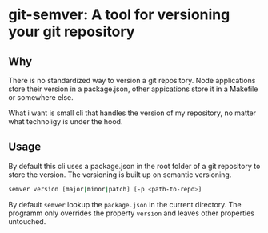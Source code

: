 # git-semver: A tool for versioning your git repository

## Why

There is no standardized way to version a git repository. Node applications store their version in a package.json, other appications store it in a Makefile or somewhere else.

What i want is small cli that handles the version of my repository, no matter what technoligy is under the hood.

## Usage

By default this cli uses a package.json in the root folder of a git repository to store the version. The versioning is built up on semantic versioning.

```bash
semver version [major|minor|patch] [-p <path-to-repo>]
```

By default `semver` lookup the `package.json` in the current directory. The programm only overrides the property `version` and leaves other properties untouched.